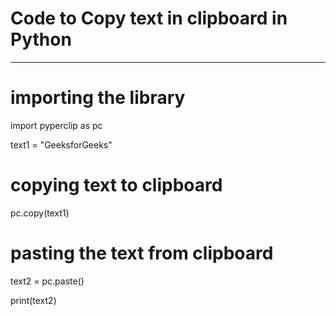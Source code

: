 # Code to Copy text in clipboard in **Python**
___

# importing the library 

import pyperclip as pc 

  

text1 = "GeeksforGeeks"

  
# copying text to clipboard 
pc.copy(text1) 

  
# pasting the text from clipboard 

text2 = pc.paste() 

  

print(text2)
